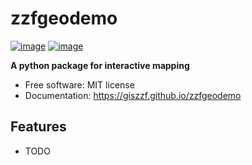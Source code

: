 # zzfgeodemo


[![image](https://img.shields.io/pypi/v/zzfgeodemo.svg)](https://pypi.python.org/pypi/zzfgeodemo)
[![image](https://img.shields.io/conda/vn/conda-forge/zzfgeodemo.svg)](https://anaconda.org/conda-forge/zzfgeodemo)


**A python package for interactive mapping**


-   Free software: MIT license
-   Documentation: https://giszzf.github.io/zzfgeodemo
    

## Features

-   TODO

